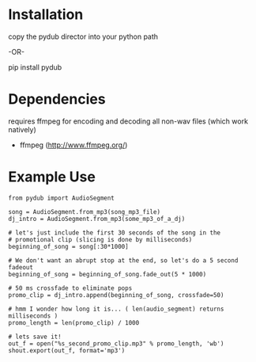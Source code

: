 # Installation

copy the pydub director into your python path 

-OR-

  pip install pydub


# Dependencies

requires ffmpeg for encoding and decoding all non-wav files (which work natively)

 - ffmpeg (http://www.ffmpeg.org/)


# Example Use

	from pydub import AudioSegment

	song = AudioSegment.from_mp3(song_mp3_file)
	dj_intro = AudioSegment.from_mp3(some_mp3_of_a_dj)
	
	# let's just include the first 30 seconds of the song in the
	# promotional clip (slicing is done by milliseconds)
	beginning_of_song = song[:30*1000]

	# We don't want an abrupt stop at the end, so let's do a 5 second fadeout
	beginning_of_song = beginning_of_song.fade_out(5 * 1000)

	# 50 ms crossfade to eliminate pops
	promo_clip = dj_intro.append(beginning_of_song, crossfade=50)
	
	# hmm I wonder how long it is... ( len(audio_segment) returns milliseconds )
	promo_length = len(promo_clip) / 1000
	
	# lets save it!
	out_f = open("%s_second_promo_clip.mp3" % promo_length, 'wb')
	shout.export(out_f, format='mp3')
